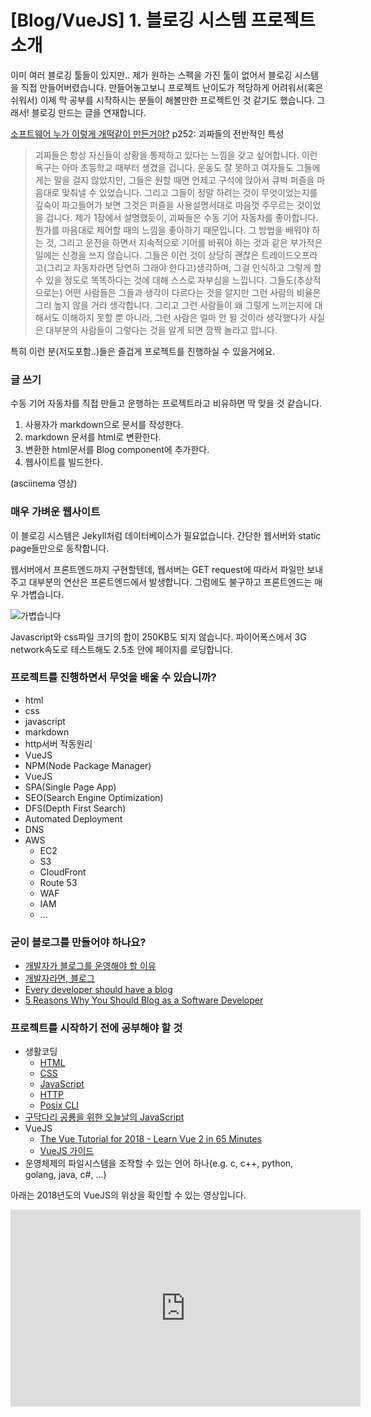 # [Blog/VueJS] 1. 블로깅 시스템 프로젝트 소개

이미 여러 블로깅 툴들이 있지만.. 제가 원하는 스펙을 가진 툴이 없어서 <router-link to="/blog/2018/09/18/블로깅-시스템을-만들었습니다/">블로깅 시스템을 직접 만들어버렸습니다</router-link>. 만들어놓고보니 프로젝트 난이도가 적당하게 어려워서(혹은 쉬워서) 이제 막 공부를 시작하시는 분들이 해볼만한 프로젝트인 것 같기도 했습니다. 그래서! 블로깅 만드는 글을 연재합니다.

[소프트웨어 누가 이렇게 개떡같이 만든거야?](/blog/2016/02/26/소프트웨어-누가-이렇-개떡-같이-만든거야/) p252: 괴짜들의 전반적인 특성

> 괴짜들은 항상 자신들이 상황을 통제하고 있다는 느낌을 갖고 싶어합니다. 이런 욕구는 아마 초등학교 때부터 생겼을 겁니다. 운동도 잘 못하고 여자들도 그들에게는 말을 걸지 않았지만, 그들은 원할 때면 언제고 구석에 앉아서 큐빅 퍼즐을 마음대로 맞춰낼 수 있었습니다. 그리고 그들이 정말 하려는 것이 무엇이었는지를 깊숙이 파고들어가 보면 그것은 퍼즐을 사용설명서대로 마음껏 주무르는 것이었을 겁니다. 제가 1장에서 설명했듯이, 괴짜들은 수동 기어 자동차를 좋아합니다. 뭔가를 마음대로 제어할 때의 느낌을 좋아하기 때문입니다. 그 방법을 배워야 하는 것, 그리고 운전을 하면서 지속적으로 기어를 바꿔야 하는 것과 같은 부가적은 일에는 신경을 쓰지 않습니다. 그들은 이런 것이 상당히 괜찮은 트레이드오프라고(그리고 자동차라면 당연히 그래야 한다고)생각하며, 그걸 인식하고 그렇게 할 수  있을 정도로 똑똑하다는 것에 대해 스스로 자부심을 느낍니다. 그들도(추상적으로는) 어떤 사람들은 그들과 생각이 다르다는 것을 알지만 그런 사람의 비율은 그리 높지 않을 거라 생각합니다. 그리고 그런 사람들이 왜 그렇게 느끼는지에 대해서도 이해하지 못할 뿐 아니라, 그런 사람은 얼마 안 될 것이라 생각했다가 사실은 대부분의 사람들이 그렇다는 것을 알게 되면 깜짝 놀라고 맙니다.

특히 이런 분(저도포함..)들은 즐겁게 프로젝트를 진행하실 수 있을거에요.

### 글 쓰기

수동 기어 자동차를 직접 만들고 운행하는 프로젝트라고 비유하면 딱 맞을 것 같습니다.

1. 사용자가 markdown으로 문서를 작성한다.
2. markdown 문서를 html로 변환한다.
3. 변환한 html문서를 Blog component에 추가한다.
4. 웹사이트를 빌드한다.

(asciinema 영상)

### 매우 가벼운 웹사이트

이 블로깅 시스템은 Jekyll처럼 데이터베이스가 필요없습니다. 간단한 웹서버와 static page들만으로 동작합니다.

웹서버에서 프론트엔드까지 구현할텐데, 웹서버는 GET request에 따라서 파일만 보내주고 대부분의 연산은 프론트엔드에서 발생합니다. 그럼에도 불구하고 프론트엔드는 매우 가볍습니다.

![가볍습니다](https://cdn.myeongjae.kim/blog/2018/10/blog_size.png)

Javascript와 css파일 크기의 합이 250KB도 되지 않습니다. 파이어폭스에서 3G network속도로 테스트해도 2.5초 안에 페이지를 로딩합니다.

### 프로젝트를 진행하면서 무엇을 배울 수 있습니까?

- html
- css
- javascript
- markdown
- http서버 작동원리
- VueJS
- NPM(Node Package Manager)
- VueJS
- SPA(Single Page App)
- SEO(Search Engine Optimization)
- DFS(Depth First Search)
- Automated Deployment
- DNS
- AWS
  - EC2
  - S3
  - CloudFront
  - Route 53
  - WAF
  - IAM
  - ...

### 굳이 블로그를 만들어야 하나요?

- [개발자가 블로그를 운영해야 할 이유](https://taegon.kim/archives/7107)
- [개발자라면, 블로그](https://hyunseob.github.io/2017/02/26/blog-for-developers/)
- [Every developer should have a blog](https://medium.freecodecamp.org/every-developer-should-have-a-blog-heres-why-and-how-to-stick-with-it-5fd55a247fbf)
- [5 Reasons Why You Should Blog as a Software Developer](https://devdactic.com/blog-as-a-software-developer/)

### 프로젝트를 시작하기 전에 공부해야 할 것

- 생활코딩
  - [HTML](https://opentutorials.org/course/3084)
  - [CSS](https://opentutorials.org/course/3086)
  - [JavaScript](https://opentutorials.org/course/3085)
  - [HTTP](https://opentutorials.org/course/3385/21673)
  - [Posix CLI](https://opentutorials.org/module/3747)
- [구닥다리 공룡을 위한 오늘날의 JavaScript](https://steemit.com/javascript/@march23hare/javascript)
- VueJS
  - [The Vue Tutorial for 2018 - Learn Vue 2 in 65 Minutes](https://www.youtube.com/watch?v=78tNYZUS-ps)
  - [VueJS 가이드](https://kr.vuejs.org/v2/guide/)
- 운영체제의 파일시스템을 조작할 수 있는 언어 하나(e.g. c, c++, python, golang, java, c#, ...)

아래는 2018년도의 VueJS의 위상을 확인할 수 있는 영상입니다.

<iframe class="center shadow" width="560" height="315" src="https://www.youtube.com/embed/TRJMT9yjONQ" frameborder="0" allow="autoplay; encrypted-media" allowfullscreen></iframe>
